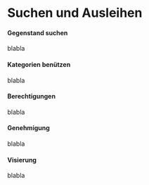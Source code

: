 # Suchen und Ausleihen

#### Gegenstand suchen

blabla

#### Kategorien benützen

blabla

#### Berechtigungen

blabla

#### Genehmigung

blabla

#### Visierung

blabla

